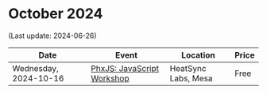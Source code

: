 # October 2024

(Last update: 2024-06-26)

| Date | Event | Location | Price |
| ---- | ----- | -------- | ----- |
| Wednesday, 2024-10-16 | [PhxJS: JavaScript Workshop](https://www.meetup.com/phoenix-javascript/events/nvncmtygcnbvb/) | HeatSync Labs, Mesa | Free |
